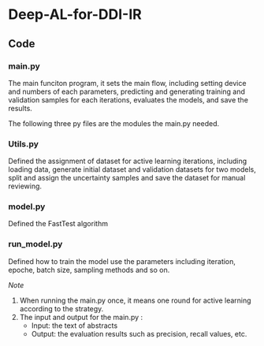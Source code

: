 # Deep-AL-for-DDI-IR

## Code

### main.py 
The main funciton program, it sets the main flow, including setting device and numbers of each parameters, predicting and generating training and validation samples for each iterations, evaluates the models, and save the results.

The following three py files are the modules the main.py needed.

### Utils.py  
Defined the assignment of dataset for active learning iterations, including loading data, generate initial dataset and validation datasets for two models, split and assign the uncertainty samples and save the dataset for manual reviewing.

### model.py 
Defined the FastTest algorithm

### run_model.py 
Defined how to train the model use the parameters including iteration, epoche, batch size, sampling methods and so on. 

*Note*

1. When running the main.py once, it means one round for active learning according to the strategy. 
2. The input and output for the main.py :
    - Input: the text of abstracts
    - Output: the evaluation results such as precision, recall values, etc. 
